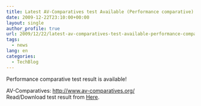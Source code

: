```yaml
---
title: Latest AV-Comparatives test Available (Performance comparative)
date: 2009-12-22T23:10:00+00:00
layout: single
author_profile: true
url: 2009/12/22/latest-av-comparatives-test-available-performance-comparative/
tags:
  - news
lang: en
categories: 
  - TechBlog
---
```

Performance comparative test result is available!

AV-Comparatives: <http://www.av-comparatives.org/>  
Read/Download test result from [Here](http://docs.google.com/viewer?url=http://www.av-comparatives.org/images/stories/test/performance/performance_dec09.pdf).